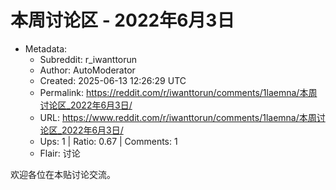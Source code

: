 # 本周讨论区 - 2022年6月3日

- Metadata:
  - Subreddit: r_iwanttorun
  - Author: AutoModerator
  - Created: 2025-06-13 12:26:29 UTC
  - Permalink: https://reddit.com/r/iwanttorun/comments/1laemna/本周讨论区_2022年6月3日/
  - URL: https://www.reddit.com/r/iwanttorun/comments/1laemna/本周讨论区_2022年6月3日/
  - Ups: 1 | Ratio: 0.67 | Comments: 1
  - Flair: 讨论


欢迎各位在本贴讨论交流。

